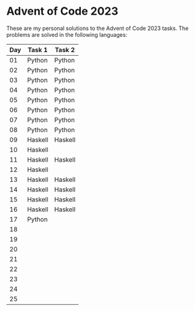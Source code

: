 # Advent of Code 2023

These are my personal solutions to the Advent of Code 2023 tasks.
The problems are solved in the following languages:

| Day | Task 1  | Task 2  |
| --- | ------- | ------- |
| 01  | Python  | Python  |
| 02  | Python  | Python  |
| 03  | Python  | Python  |
| 04  | Python  | Python  |
| 05  | Python  | Python  |
| 06  | Python  | Python  |
| 07  | Python  | Python  |
| 08  | Python  | Python  |
| 09  | Haskell | Haskell |
| 10  | Haskell |         |
| 11  | Haskell | Haskell |
| 12  | Haskell |         |
| 13  | Haskell | Haskell |
| 14  | Haskell | Haskell |
| 15  | Haskell | Haskell |
| 16  | Haskell | Haskell |
| 17  | Python  |         |
| 18  |         |         |
| 19  |         |         |
| 20  |         |         |
| 21  |         |         |
| 22  |         |         |
| 23  |         |         |
| 24  |         |         |
| 25  |         |         |